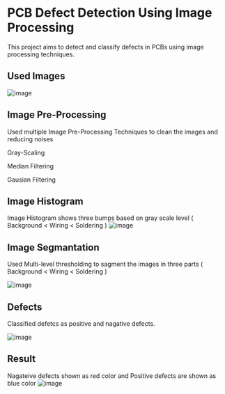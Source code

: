
# PCB Defect Detection Using Image Processing

This project aims to detect and classify defects in PCBs using image processing techniques.



## Used Images
![image](https://user-images.githubusercontent.com/80588457/167242322-0eedf9a4-ab4d-4354-aa7c-4c7138bb0192.png)

## Image Pre-Processing
Used multiple Image Pre-Processing Techniques to clean the images and reducing noises

Gray-Scaling

Median Filtering

Gausian Filtering

## Image Histogram
Image Histogram shows three bumps based on gray scale level ( Background < Wiring < Soldering )
![image](https://user-images.githubusercontent.com/80588457/167242930-48886607-452b-4e68-8349-f9eba5be01c7.png)


## Image Segmantation

Used Multi-level thresholding to sagment the images in three parts ( Background < Wiring < Soldering )

![image](https://user-images.githubusercontent.com/80588457/167242914-83c03df4-1bcd-46ee-9ac7-a02476dacb17.png)

## Defects
Classified defetcs as positive and nagative defects.

![image](https://user-images.githubusercontent.com/80588457/167242613-dec2fb09-b215-4d35-9a2c-831020f9e71c.png)


## Result

Nagateive defects shown as red color and Positive defects are shown as blue color
![image](https://user-images.githubusercontent.com/80588457/167242949-8994ca2d-b3ce-4f22-bfae-d4626ac6e59f.png)




